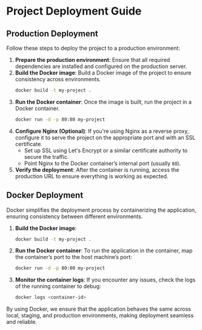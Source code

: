 # Project Deployment Guide

## Production Deployment

Follow these steps to deploy the project to a production environment:

1. **Prepare the production environment**: Ensure that all required dependencies are installed and configured on the production server.
2. **Build the Docker image**: Build a Docker image of the project to ensure consistency across environments.
    ```bash
    docker build -t my-project .
    ```
3. **Run the Docker container**: Once the image is built, run the project in a Docker container.
    ```bash
    docker run -d -p 80:80 my-project
    ```
4. **Configure Nginx (Optional)**: If you're using Nginx as a reverse proxy, configure it to serve the project on the appropriate port and with an SSL certificate.
    - Set up SSL using Let's Encrypt or a similar certificate authority to secure the traffic.
    - Point Nginx to the Docker container’s internal port (usually `80`).
5. **Verify the deployment**: After the container is running, access the production URL to ensure everything is working as expected.

## Docker Deployment

Docker simplifies the deployment process by containerizing the application, ensuring consistency between different environments.

1. **Build the Docker image**: 
    ```bash
    docker build -t my-project .
    ```

2. **Run the Docker container**:
    To run the application in the container, map the container’s port to the host machine’s port:
    ```bash
    docker run -d -p 80:80 my-project
    ```

3. **Monitor the container logs**: 
    If you encounter any issues, check the logs of the running container to debug:
    ```bash
    docker logs <container-id>
    ```

By using Docker, we ensure that the application behaves the same across local, staging, and production environments, making deployment seamless and reliable.

